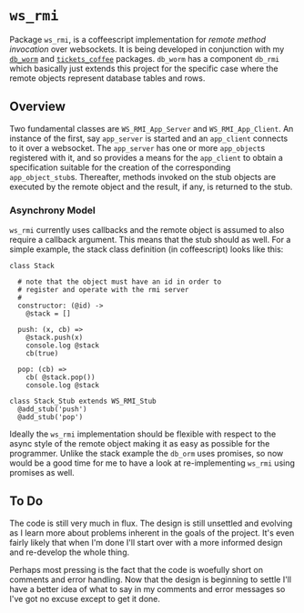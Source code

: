 # `ws_rmi`

Package `ws_rmi`, is a coffeescript implementation for *remote method
invocation* over websockets.  It is being developed in conjunction
with my [`db_worm`](https://github.com/alcarruth/db_worm) and
[`tickets_coffee`](https://github.com/alcarruth/tickets_coffee)
packages.  `db_worm` has a component `db_rmi` which basically just
extends this project for the specific case where the remote objects
represent database tables and rows.

## Overview

Two fundamental classes are `WS_RMI_App_Server` and
`WS_RMI_App_Client`.  An instance of the first, say `app_server` is
started and an `app_client` connects to it over a websocket.  The
`app_server` has one or more `app_object`s registered with it, and so
provides a means for the `app_client` to obtain a specification
suitable for the creation of the corresponding `app_object_stub`s.
Thereafter, methods invoked on the stub objects are executed by the
remote object and the result, if any, is returned to the stub.

### Asynchrony Model

`ws_rmi` currently uses callbacks and the remote object is assumed to
also require a callback argument. This means that the stub should as
well.  For a simple example, the stack class definition (in
coffeescript) looks like this:

```
class Stack

  # note that the object must have an id in order to
  # register and operate with the rmi server
  #
  constructor: (@id) ->
    @stack = []

  push: (x, cb) =>
    @stack.push(x)
    console.log @stack
    cb(true)

  pop: (cb) =>
    cb( @stack.pop())
    console.log @stack

class Stack_Stub extends WS_RMI_Stub
  @add_stub('push')
  @add_stub('pop')
```

Ideally the `ws_rmi` implementation should be flexible with respect to
the async style of the remote object making it as easy as possible for
the programmer.  Unlike the stack example the `db_orm` uses promises,
so now would be a good time for me to have a look at re-implementing
`ws_rmi` using promises as well.


## To Do

The code is still very much in flux. The design is still unsettled and
evolving as I learn more about problems inherent in the goals of the
project.  It's even fairly likely that when I'm done I'll start over
with a more informed design and re-develop the whole thing.

Perhaps most pressing is the fact that the code is woefully short on
comments and error handling.  Now that the design is beginning to
settle I'll have a better idea of what to say in my comments and error
messages so I've got no excuse except to get it done.

